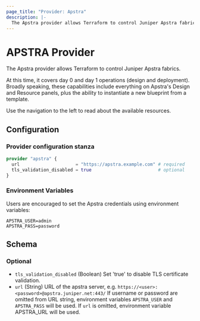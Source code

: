 ```yaml
---
page_title: "Provider: Apstra"
description: |-
  The Apstra provider allows Terraform to control Juniper Apstra fabrics.
---
```


# APSTRA Provider

The Apstra provider allows Terraform to control Juniper Apstra fabrics.

At this time, it covers day 0 and day 1 operations (design and deployment).
Broadly speaking, these capabilities include everything on Apstra's Design and
Resource panels, plus the ability to instantiate a new blueprint from a template.

Use the navigation to the left to read about the available resources.

## Configuration

### Provider configuration stanza

```terraform
provider "apstra" {
  url                     = "https://apstra.example.com" # required
  tls_validation_disabled = true                         # optional
}
```

### Environment Variables

Users are encouraged to set the Apstra credentials using environment variables:
```shell
APSTRA_USER=admin
APSTRA_PASS=password
```

<!-- schema generated by tfplugindocs -->
## Schema

### Optional

- `tls_validation_disabled` (Boolean) Set 'true' to disable TLS certificate validation.
- `url` (String) URL of the apstra server, e.g. `https://<user>:<password>@apstra.juniper.net:443/`
If username or password are omitted from URL string, environment variables `APSTRA_USER` and `APSTRA_PASS` will be used.  If `url` is omitted, environment variable APSTRA_URL will be used.
